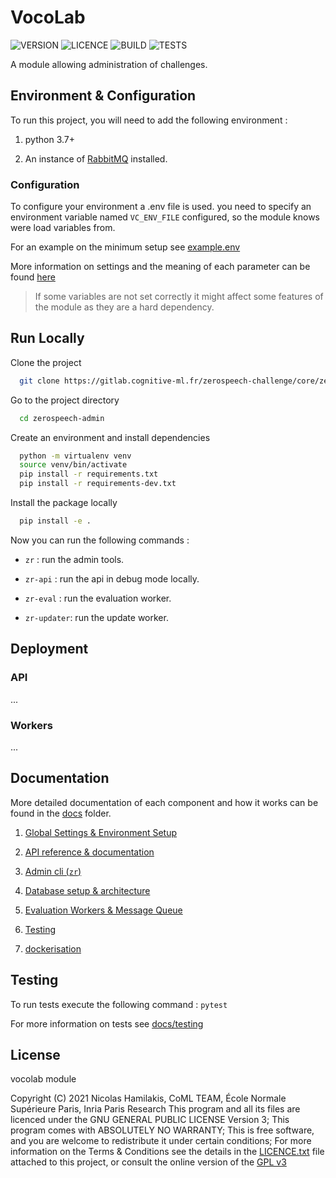 # VocoLab

![VERSION](https://img.shields.io/badge/VocoLab-V0.5--alpha-orange)
![LICENCE](https://img.shields.io/badge/LICENCE-GPL%20%3E=%20V3-green)
![BUILD](https://img.shields.io/badge/BUILD-FAIL-red)
![TESTS](https://img.shields.io/badge/TESTS-No-red)

A module allowing administration of challenges.


## Environment & Configuration

To run this project, you will need to add the following environment :

1. python 3.7+

2. An instance of [RabbitMQ](https://www.rabbitmq.com) installed.


### Configuration

To configure your environment a .env file is used. you need to specify an 
environment variable named `VC_ENV_FILE` configured, so the module knows were 
load variables from.

For an example on the minimum setup see [example.env](example.env)

More information on settings and the meaning of each parameter can be found [here](docs/settings.md)

> If some variables are not set correctly it might affect some features of the module as they are a hard dependency.

## Run Locally

Clone the project

```bash
  git clone https://gitlab.cognitive-ml.fr/zerospeech-challenge/core/zerospeech-admin.git
```

Go to the project directory

```bash
  cd zerospeech-admin
```

Create an environment and install dependencies

```bash
  python -m virtualenv venv
  source venv/bin/activate
  pip install -r requirements.txt
  pip install -r requirements-dev.txt
```

Install the package locally

```bash
  pip install -e .
```

Now you can run the following commands :

- `zr` : run the admin tools.

- `zr-api` : run the api in debug mode locally.

- `zr-eval` : run the evaluation worker.

- `zr-updater`: run the update worker.




  
## Deployment



### API

...

### Workers


...
## Documentation

More detailed documentation of each component and how it works can be found
in the [docs](docs) folder.

1. [Global Settings & Environment Setup](docs/settings.md)
   
2. [API reference & documentation](docs/api.md)

3. [Admin cli (`zr`)](docs/admin-cli.md)

4. [Database setup & architecture](docs/database.md)

5. [Evaluation Workers & Message Queue](docs/workers.md)

6. [Testing](docs/testing.md)

7. [dockerisation](docs/dockerisation.md)


## Testing


To run tests execute the following command : `pytest`


For more information on tests see [docs/testing](docs/testing.md)
  
## License

vocolab module 

Copyright (C) 2021 Nicolas Hamilakis, CoML TEAM, École Normale Supérieure Paris, Inria Paris Research
This program and all its files are licenced under the GNU GENERAL PUBLIC LICENSE Version 3;
This program comes with ABSOLUTELY NO WARRANTY;
This is free software, and you are welcome to redistribute it under certain conditions;
For more information on the Terms & Conditions see the details in the [LICENCE.txt](LICENCE.txt) file attached to this project,
or consult the online version of the [GPL v3](https://choosealicense.com/licenses/gpl-3.0/)
